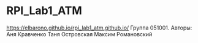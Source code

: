 # RPI_Lab1_ATM
https://elbarono.github.io/rpi_lab1_atm.github.io/
Группа 051001.
Авторы:
Аня Кравченко
Таня Островская
Максим Романовский
